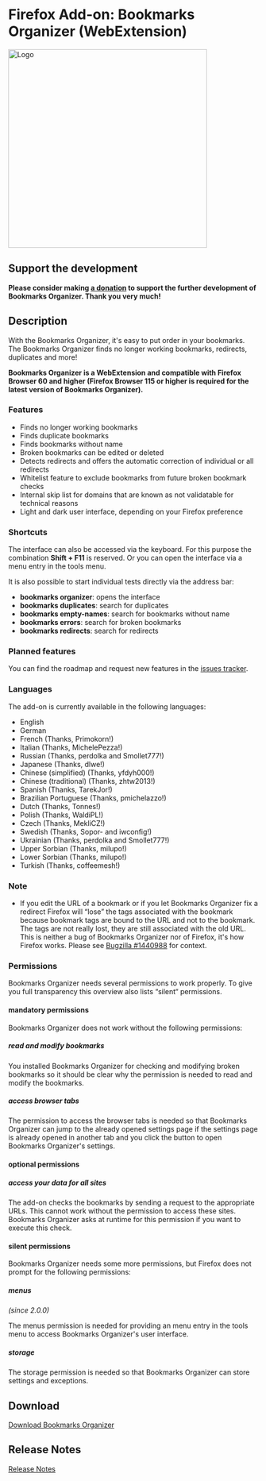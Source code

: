 # Firefox Add-on: Bookmarks Organizer (WebExtension)

<img src="src/images/logo-large.png" alt="Logo" width="400" border="0" />

## Support the development

**Please consider making [a donation](https://www.paypal.com/paypalme/agenedia/) to support the further development of
Bookmarks Organizer. Thank you very much!**

## Description

With the Bookmarks Organizer, it's easy to put order in your bookmarks. The Bookmarks Organizer finds no longer working
bookmarks, redirects, duplicates and more!

**Bookmarks Organizer is a WebExtension and compatible with Firefox Browser 60 and higher (Firefox Browser 115 or
higher is required for the latest version of Bookmarks Organizer).**

### Features

- Finds no longer working bookmarks
- Finds duplicate bookmarks
- Finds bookmarks without name
- Broken bookmarks can be edited or deleted
- Detects redirects and offers the automatic correction of individual or all redirects
- Whitelist feature to exclude bookmarks from future broken bookmark checks
- Internal skip list for domains that are known as not validatable for technical reasons
- Light and dark user interface, depending on your Firefox preference

### Shortcuts

The interface can also be accessed via the keyboard. For this purpose the combination **Shift + F11** is reserved. Or
you can open the interface via a menu entry in the tools menu.

It is also possible to start individual tests directly via the address bar:

- **bookmarks organizer**: opens the interface
- **bookmarks duplicates**: search for duplicates
- **bookmarks empty-names**: search for bookmarks without name
- **bookmarks errors**: search for broken bookmarks
- **bookmarks redirects**: search for redirects

### Planned features

You can find the roadmap and request new features in the
[issues tracker](https://github.com/cadeyrn/bookmarks-organizer/issues).

### Languages

The add-on is currently available in the following languages:

- English
- German
- French (Thanks, Primokorn!)
- Italian (Thanks, MichelePezza!)
- Russian (Thanks, perdolka and Smollet777!)
- Japanese (Thanks, dlwe!)
- Chinese (simplified) (Thanks, yfdyh000!)
- Chinese (traditional) (Thanks, zhtw2013!)
- Spanish (Thanks, TarekJor!)
- Brazilian Portuguese (Thanks, pmichelazzo!)
- Dutch (Thanks, Tonnes!)
- Polish (Thanks, WaldiPL!)
- Czech (Thanks, MekliCZ!)
- Swedish (Thanks, Sopor- and iwconfig!)
- Ukrainian (Thanks, perdolka and Smollet777!)
- Upper Sorbian (Thanks, milupo!)
- Lower Sorbian (Thanks, milupo!)
- Turkish (Thanks, coffeemesh!)

### Note

- If you edit the URL of a bookmark or if you let Bookmarks Organizer fix a redirect Firefox will “lose” the tags
  associated with the bookmark because bookmark tags are bound to the URL and not to the bookmark. The tags are not
  really lost, they are still associated with the old URL. This is neither a bug of Bookmarks Organizer nor of Firefox,
  it's how Firefox works. Please see [Bugzilla #1440988](https://bugzilla.mozilla.org/show_bug.cgi?id=1440988#c2) for
  context.

### Permissions

Bookmarks Organizer needs several permissions to work properly. To give you full transparency this overview also lists
“silent“ permissions.

#### mandatory permissions

Bookmarks Organizer does not work without the following permissions:

##### read and modify bookmarks

You installed Bookmarks Organizer for checking and modifying broken bookmarks so it should be clear why the permission
is needed to read and modify the bookmarks.

##### access browser tabs

The permission to access the browser tabs is needed so that Bookmarks Organizer can jump to the already opened settings
page if the settings page is already opened in another tab and you click the button to open Bookmarks Organizer's
settings.

#### optional permissions

##### access your data for all sites

The add-on checks the bookmarks by sending a request to the appropriate URLs. This cannot work without the permission
to access these sites. Bookmarks Organizer asks at runtime for this permission if you want to execute this check.

#### silent permissions

Bookmarks Organizer needs some more permissions, but Firefox does not prompt for the following permissions:

##### menus
_(since 2.0.0)_

The menus permission is needed for providing an menu entry in the tools menu to access Bookmarks Organizer's user
interface.

##### storage

The storage permission is needed so that Bookmarks Organizer can store settings and exceptions.

## Download

[Download Bookmarks Organizer](https://addons.mozilla.org/en-US/firefox/addon/bookmarks-organizer/)

## Release Notes

[Release Notes](CHANGELOG.md "Release Notes")
